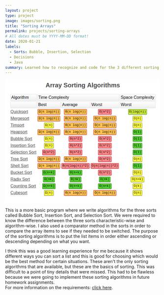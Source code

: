 ```yaml
---
layout: project
type: project
image: images/sorting.png
title: "Sorting Arrays"
permalink: projects/sorting-arrays
# All dates must be YYYY-MM-DD format!
date: 2020-01-21
labels:
  - Sorts: Bubble, Insertion, Selection
  - Decisions
  - Java
summary: Learned how to recognize and code for the 3 different sorting algorithms.
---
```

<img class="ui medium right floated rounded image" src="../images/sorting.png">

   This is a more basic program where we write algorithms for the three sorts called Bubble Sort, Insertion Sort, and Selection Sort.  We were required to know the difference between the three sorts characteristic-wise and algorithm-wise.  I also used a comparator method in the sorts in order to compare the array items to see if they needed to be switched.  The purpose of the sorting algorithms is to put the list items in order either ascending or descending depending on what you want.  
  
   I think this was a good learning experience for me because it shows different ways you can sort a list and this is good for choosing which would be the best method for certain situations.  These aren't the only sorting algorithms that are available, but these are the basics of sorting. This was difficult to a point of tiny details that were missed.  This had to be flawless because we were going to implement these sorting algorithms in future homework assignments.  
For more information on the requirements: [click here](http://courses.ics.hawaii.edu/ics211f18/morea/060.simple-sorting/experience-H03.html).

